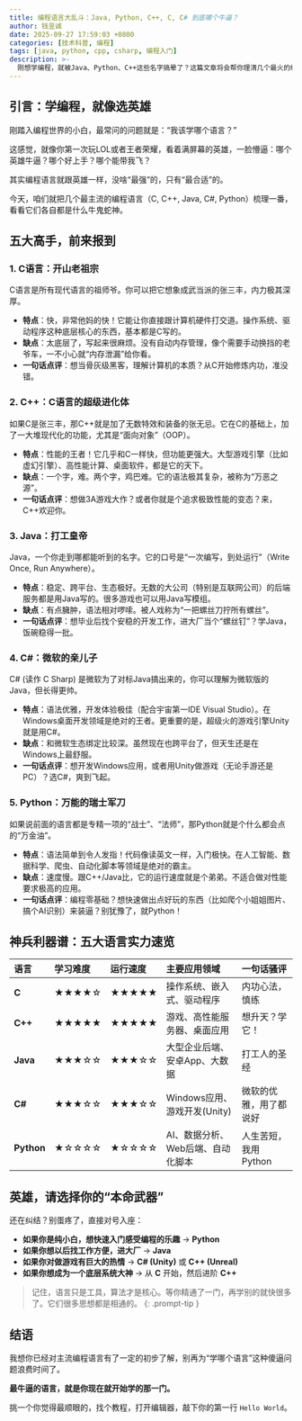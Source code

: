 ```yaml
---
title: 编程语言大乱斗：Java, Python, C++, C, C# 到底哪个牛逼？
author: 钱昱诚
date: 2025-09-27 17:59:03 +0800
categories: [技术科普, 编程]
tags: [java, python, cpp, csharp, 编程入门]
description: >-
  刚想学编程，就被Java、Python、C++这些名字搞晕了？这篇文章将会帮你理清几个最火的编程语言的特点，让你知道哪个才是你的“本命语言”。
---
```


## 引言：学编程，就像选英雄

刚踏入编程世界的小白，最常问的问题就是：“我该学哪个语言？”

这感觉，就像你第一次玩LOL或者王者荣耀，看着满屏幕的英雄，一脸懵逼：哪个英雄牛逼？哪个好上手？哪个能带我飞？

其实编程语言就跟英雄一样，没啥“最强”的，只有“最合适”的。

今天，咱们就把几个最主流的编程语言（C, C++, Java, C#, Python）梳理一番，看看它们各自都是什么牛鬼蛇神。

## 五大高手，前来报到

### 1. C语言：开山老祖宗

C语言是所有现代语言的祖师爷。你可以把它想象成武当派的张三丰，内力极其深厚。

-   **特点**：快，非常他妈的快！它能让你直接跟计算机硬件打交道。操作系统、驱动程序这种底层核心的东西，基本都是C写的。
-   **缺点**：太底层了，写起来很麻烦。没有自动内存管理，像个需要手动换挡的老爷车，一不小心就“内存泄漏”给你看。
-   **一句话点评**：想当骨灰级黑客，理解计算机的本质？从C开始修炼内功，准没错。

### 2. C++：C语言的超级进化体

如果C是张三丰，那C++就是加了无数特效和装备的张无忌。它在C的基础上，加了一大堆现代化的功能，尤其是“面向对象”（OOP）。

-   **特点**：性能的王者！它几乎和C一样快，但功能更强大。大型游戏引擎（比如虚幻引擎）、高性能计算、桌面软件，都是它的天下。
-   **缺点**：一个字，难。两个字，鸡巴难。它的语法极其复杂，被称为“万恶之源”。
-   **一句话点评**：想做3A游戏大作？或者你就是个追求极致性能的变态？来，C++欢迎你。

### 3. Java：打工皇帝

Java，一个你走到哪都能听到的名字。它的口号是“一次编写，到处运行”（Write Once, Run Anywhere）。

-   **特点**：稳定、跨平台、生态极好。无数的大公司（特别是互联网公司）的后端服务都是用Java写的。很多游戏也可以用Java写模组。
-   **缺点**：有点臃肿，语法相对啰嗦。被人戏称为“一把螺丝刀拧所有螺丝”。
-   **一句话点评**：想毕业后找个安稳的开发工作，进大厂当个“螺丝钉”？学Java，饭碗稳得一批。

### 4. C#：微软的亲儿子

C# (读作 C Sharp) 是微软为了对标Java搞出来的，你可以理解为微软版的Java，但长得更帅。

-   **特点**：语法优雅，开发体验极佳（配合宇宙第一IDE Visual Studio）。在Windows桌面开发领域是绝对的王者。更重要的是，超级火的游戏引擎Unity就是用C#。
-   **缺点**：和微软生态绑定比较深。虽然现在也跨平台了，但天生还是在Windows上最舒服。
-   **一句话点评**：想开发Windows应用，或者用Unity做游戏（无论手游还是PC）？选C#，爽到飞起。

### 5. Python：万能的瑞士军刀

如果说前面的语言都是专精一项的“战士”、“法师”，那Python就是个什么都会点的“万金油”。

-   **特点**：语法简单到令人发指！代码像读英文一样，入门极快。在人工智能、数据科学、爬虫、自动化脚本等领域是绝对的霸主。
-   **缺点**：速度慢。跟C++/Java比，它的运行速度就是个弟弟。不适合做对性能要求极高的应用。
-   **一句话点评**：编程零基础？想快速做出点好玩的东西（比如爬个小姐姐图片、搞个AI识别）来装逼？别犹豫了，就Python！

## 神兵利器谱：五大语言实力速览

| 语言    | 学习难度 | 运行速度   | 主要应用领域                             | 一句话骚评                     |
| :------ | :------- | :--------- | :--------------------------------------- | :----------------------------- |
| **C**   | ★★★★☆    | ★★★★★      | 操作系统、嵌入式、驱动程序               | 内功心法，慎练                     |
| **C++** | ★★★★★    | ★★★★★      | 游戏、高性能服务器、桌面应用             | 想升天？学它！                     |
| **Java**  | ★★★☆☆    | ★★★☆☆      | 大型企业后端、安卓App、大数据            | 打工人的圣经                   |
| **C#**  | ★★★☆☆    | ★★★☆☆      | Windows应用、游戏开发(Unity)             | 微软的优雅，用了都说好             |
| **Python**| ★☆☆☆☆    | ★☆☆☆☆      | AI、数据分析、Web后端、自动化脚本 | 人生苦短，我用Python           |

## 英雄，请选择你的“本命武器”

还在纠结？别蛋疼了，直接对号入座：

-   **如果你是纯小白，想快速入门感受编程的乐趣** → **Python**
-   **如果你想以后找工作方便，进大厂** → **Java**
-   **如果你对做游戏有巨大的热情** → **C# (Unity)** 或 **C++ (Unreal)**
-   **如果你想成为一个底层系统大神** → 从 **C** 开始，然后进阶 **C++**

> 记住，语言只是工具，算法才是核心。等你精通了一门，再学别的就快很多了。它们很多思想都是相通的。
{: .prompt-tip }

## 结语

我想你已经对主流编程语言有了一定的初步了解，别再为“学哪个语言”这种傻逼问题浪费时间了。

**最牛逼的语言，就是你现在就开始学的那一门。**

挑一个你觉得最顺眼的，找个教程，打开编辑器，敲下你的第一行 `Hello World`。
